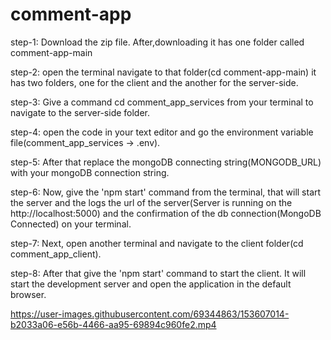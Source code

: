 # comment-app

step-1: Download the zip file. After,downloading it has one folder called comment-app-main 

step-2: open the terminal navigate to that folder(cd comment-app-main) it has two folders, one for the client and the another for the server-side.

step-3: Give a command cd comment_app_services from your terminal to navigate to the server-side folder.

step-4: open the code in your text editor and go the environment variable file(comment_app_services -> .env).

step-5: After that replace the mongoDB connecting string(MONGODB_URL) with your mongoDB connection string.

step-6: Now, give the 'npm start' command from the terminal, that will start the server and the logs the url of the server(Server is running on the http://localhost:5000) and the confirmation of the db connection(MongoDB Connected) on your terminal.

step-7: Next, open another terminal and navigate to the client folder(cd comment_app_client).

step-8: After that give the 'npm start' command to start the client. It will start the development server and open the application in the default browser.


https://user-images.githubusercontent.com/69344863/153607014-b2033a06-e56b-4466-aa95-69894c960fe2.mp4

